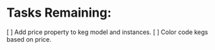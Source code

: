 # Tasks Remaining:

[ ] Add price property to keg model and instances.
[ ] Color code kegs based on price.
